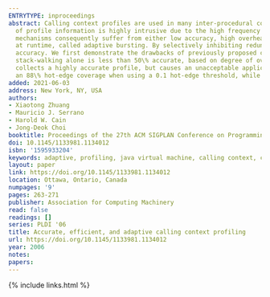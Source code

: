 ```yaml
---
ENTRYTYPE: inproceedings
abstract: Calling context profiles are used in many inter-procedural code optimizations and in overall program understanding. Unfortunately, the collection
  of profile information is highly intrusive due to the high frequency of method calls in most applications. Previously proposed calling-context profiling
  mechanisms consequently suffer from either low accuracy, high overhead, or both. We have developed a new approach for building the calling context tree
  at runtime, called adaptive bursting. By selectively inhibiting redundant profiling, this approach dramatically reduces overhead while preserving profile
  accuracy. We first demonstrate the drawbacks of previously proposed calling context profiling mechanisms. We show that a low-overhead solution using sampled
  stack-walking alone is less than 50\% accurate, based on degree of overlap with a complete calling-context tree. We also show that a static bursting approach
  collects a highly accurate profile, but causes an unacceptable application slowdown. Our adaptive solution achieves 85\% degree of overlap and provides
  an 88\% hot-edge coverage when using a 0.1 hot-edge threshold, while dramatically reducing overhead compared to the static bursting approach.
added: 2021-06-03
address: New York, NY, USA
authors:
- Xiaotong Zhuang
- Mauricio J. Serrano
- Harold W. Cain
- Jong-Deok Choi
booktitle: Proceedings of the 27th ACM SIGPLAN Conference on Programming Language Design and Implementation
doi: 10.1145/1133981.1134012
isbn: '1595933204'
keywords: adaptive, profiling, java virtual machine, calling context, calling context tree, call graph
layout: paper
link: https://doi.org/10.1145/1133981.1134012
location: Ottawa, Ontario, Canada
numpages: '9'
pages: 263-271
publisher: Association for Computing Machinery
read: false
readings: []
series: PLDI '06
title: Accurate, efficient, and adaptive calling context profiling
url: https://doi.org/10.1145/1133981.1134012
year: 2006
notes:
papers:
---
```

{% include links.html %}
